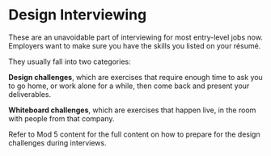 # Design Interviewing

These are an unavoidable part of interviewing for most entry-level jobs now. Employers want to make sure you have the skills you listed on your résumé. 

They usually fall into two categories:

**Design challenges**, which are exercises that require enough time to ask you to go home, or work alone for a while, then come back and present your deliverables.

**Whiteboard challenges**, which are exercises that happen live, in the room with people from that company.

Refer to Mod 5 content for the full content on how to prepare for the design challenges during interviews.
